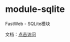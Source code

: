 # module-sqlite

FastWeb - SQLite模块

文档：<a href="http://fw.newobj.org/doc/module/database/">点击访问</a>
